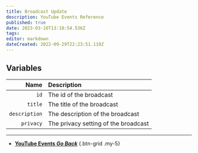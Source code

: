```yaml
---
title: Broadcast Update
description: YouTube Events Reference
published: true
date: 2023-03-16T13:10:54.536Z
tags: 
editor: markdown
dateCreated: 2022-09-29T22:23:51.119Z
---
```


## Variables
Name | Description
----:|:------------
`id` | The id of the broadcast
`title` | The title of the broadcast
`description` |The description of the broadcast
`privacy` | The privacy setting of the broadcast

---

- [<i class="mdi mdi-chevron-left"></i>**YouTube Events *Go Back***](/Platforms/YouTube/Events)
{.btn-grid .my-5}